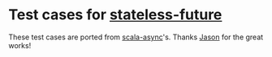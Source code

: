 # Test cases for [stateless-future](https://github.com/Atry/stateless-future)

These test cases are ported from [scala-async](https://github.com/scala/async)'s. Thanks [Jason](https://github.com/retronym) for the great works!
